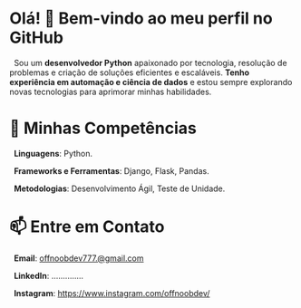 # Olá! 👋 Bem-vindo ao meu perfil no GitHub 

&nbsp;
Sou um **desenvolvedor Python** apaixonado por tecnologia, resolução de problemas e criação de soluções eficientes e escaláveis. **Tenho experiência em automação e ciência de dados** e estou sempre explorando novas tecnologias para aprimorar minhas habilidades.

# 🚀 Minhas Competências

&nbsp;
**Linguagens**: Python.

&nbsp;
**Frameworks e Ferramentas**: Django, Flask, Pandas. 

&nbsp;
**Metodologias**: Desenvolvimento Ágil, Teste de Unidade.

<!--#📂 Repositórios em Destaque
------------------------------------------
Nome do Projeto 1 - Breve descrição sobre o projeto e seu propósito.
Nome do Projeto 2 - Descrição curta e foco do projeto.

#🌱 Em Desenvolvimento
Atualmente, estou trabalhando em:
Aprendizado e aplicação de [tecnologia/linguagem]
Colaboração em projetos open source e de automação.-->

# 📫 Entre em Contato

&nbsp;
**Email**: offnoobdev777.@gmail.com

&nbsp;
**LinkedIn**: ..............

&nbsp;
**Instagram**: https://www.instagram.com/offnoobdev/
